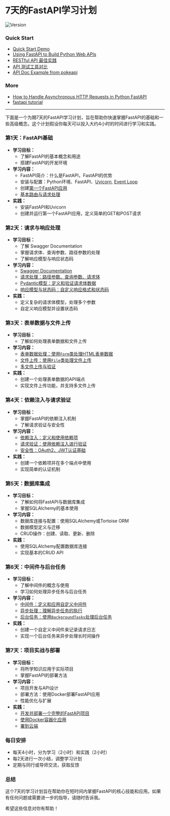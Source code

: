 # 7天的FastAPI学习计划
![Version](https://img.shields.io/badge/version-1.0.0-blue)

### Quick Start
- [Quick Start Demo](https://github.com/uwspstar/20-Day-Challenge-List/edit/main/FastAPI/Quick%20Start%20Demo.md)
- [Using FastAPI to Build Python Web APIs](https://realpython.com/fastapi-python-web-apis/)
- [RESTful API 最佳实践](https://github.com/uwspstar/20-Day-Challenge-List/blob/main/FastAPI/RESTful%20API%20%E6%9C%80%E4%BD%B3%E5%AE%9E%E8%B7%B5.md)
- [API 测试工具对比](https://github.com/uwspstar/20-Day-Challenge-List/blob/main/FastAPI/API%20%E6%B5%8B%E8%AF%95%E5%B7%A5%E5%85%B7%E5%AF%B9%E6%AF%94.md)
- [API Doc Example from pokeapi](https://pokeapi.co/docs/v2)

### More
- [How to Handle Asynchronous HTTP Requests in Python FastAPI](https://github.com/uwspstar/20-Day-Challenge-List/blob/main/FastAPI/How%20to%20Handle%20Asynchronous%20HTTP%20Requests%20in%20Python%20FastAPI.md)
- [fastapi tutorial](https://fastapi.tiangolo.com/tutorial/)

------
下面是一个为期7天的FastAPI学习计划，旨在帮助你快速掌握FastAPI的基础和一些高级概念。这个计划假设你每天可以投入大约4小时的时间进行学习和实践。

### 第1天：FastAPI基础
- **学习目标：**
  - 了解FastAPI的基本概念和用途
  - 搭建FastAPI的开发环境
- **学习内容：**
  - FastAPI简介：什么是FastAPI，FastAPI的优势
  - 安装与配置：Python环境、FastAPI、[Uvicorn](https://github.com/uwspstar/20-Day-Challenge-List/blob/main/FastAPI/Uvicorn%20in%20Python.md), [Event Loop](https://github.com/uwspstar/20-Day-Challenge-List/blob/main/FastAPI/Event%20Loop.md)
  - 创建[第一个FastAPI应用](https://github.com/uwspstar/20-Day-Challenge-List/edit/main/FastAPI/Quick%20Start%20Demo%2001%3A%20First%20FastAPI%20code.md)
  - [基本路由与请求处理](https://github.com/uwspstar/20-Day-Challenge-List/blob/main/FastAPI/Basic%20Routing%20and%20Request%20Handling.md)
- **实践：**
  - 安装FastAPI和Uvicorn
  - 创建并运行第一个FastAPI应用，定义简单的GET和POST请求

### 第2天：请求与响应处理
- **学习目标：**
  - 了解 Swagger Documentation
  - 掌握请求体、查询参数、路径参数的处理
  - 了解响应模型与响应状态码
- **学习内容：**
  - [Swagger Documentation](https://github.com/uwspstar/20-Day-Challenge-List/blob/main/FastAPI/FastAPI%20Swagger%20Documentation%20with%20Examples.md)
  - [请求处理：路径参数、查询参数、请求体](https://github.com/uwspstar/20-Day-Challenge-List/blob/main/FastAPI/Quick%20Start%20Demo%2002%3A%20FastAPI%20Request%20Handling%20Path%20Parameters%2C%20Query%20Parameters%2C%20and%20Request%20Body.md)
  - [Pydantic模型：定义和验证请求体数据](https://github.com/uwspstar/20-Day-Challenge-List/blob/main/FastAPI/Pydantic%20Models.md)
  - [响应模型与状态码：自定义响应格式和状态码](https://github.com/uwspstar/20-Day-Challenge-List/blob/main/FastAPI/Response%20Models%20and%20Status%20Codes.md)
- **实践：**
  - 定义复杂的请求体模型，处理多个参数
  - 自定义响应模型并设置状态码

### 第3天：表单数据与文件上传
- **学习目标：**
  - 了解如何处理表单数据和文件上传
- **学习内容：**
  - [表单数据处理：使用`Form`类处理HTML表单数据](https://github.com/uwspstar/20-Day-Challenge-List/blob/main/FastAPI/Handling%20Form%20Data%20in%20FastAPI.md)
  - [文件上传：使用`File`类处理文件上传](https://github.com/uwspstar/20-Day-Challenge-List/blob/main/FastAPI/Handling%20File%20Uploads%20in%20FastAPI.md)
  - [多文件上传与验证](https://github.com/uwspstar/20-Day-Challenge-List/blob/main/FastAPI/Handling%20Multiple%20File%20Uploads%20and%20Validation%20in%20FastAPI.md)
- **实践：**
  - 创建一个处理表单数据的API端点
  - 实现文件上传功能，并支持多文件上传

### 第4天：依赖注入与请求验证
- **学习目标：**
  - 掌握FastAPI的依赖注入机制
  - 了解请求验证与安全性
- **学习内容：**
  - [依赖注入：定义和使用依赖项](https://github.com/uwspstar/20-Day-Challenge-List/blob/main/FastAPI/Dependency%20Injection%20in%20FastAPI.md)
  - [请求验证：使用依赖注入进行验证](https://github.com/uwspstar/20-Day-Challenge-List/blob/main/FastAPI/Request%20Validation%20in%20FastAPI.md)
  - [安全性：OAuth2、JWT认证基础](https://github.com/uwspstar/20-Day-Challenge-List/blob/main/FastAPI/Security%20in%20FastAPI.md)
- **实践：**
  - 创建一个依赖项并在多个端点中使用
  - 实现简单的认证机制

### 第5天：数据库集成
- **学习目标：**
  - 了解如何将FastAPI与数据库集成
  - 掌握SQLAlchemy的基本使用
- **学习内容：**
  - 数据库连接与配置：使用SQLAlchemy或Tortoise ORM
  - 数据模型定义与迁移
  - CRUD操作：创建、读取、更新、删除
- **实践：**
  - 使用SQLAlchemy配置数据库连接
  - 实现基本的CRUD API

### 第6天：中间件与后台任务
- **学习目标：**
  - 了解中间件的概念与使用
  - 学习如何处理异步任务与后台任务
- **学习内容：**
  - [中间件：定义和应用自定义中间件](https://github.com/uwspstar/20-Day-Challenge-List/blob/main/FastAPI/Middleware%20in%20FastAPI.md)
  - [异步处理：理解异步任务的执行](https://github.com/uwspstar/20-Day-Challenge-List/blob/main/FastAPI/Asynchronous%20Processing%20in%20FastAPI.md)
  - [后台任务：使用`BackgroundTasks`处理后台任务](https://github.com/uwspstar/20-Day-Challenge-List/blob/main/FastAPI/Background%20Tasks%20in%20FastAPI.md)
- **实践：**
  - 创建一个自定义中间件来记录请求日志
  - 实现一个后台任务来异步处理长时间操作

### 第7天：项目实战与部署
- **学习目标：**
  - 将所学知识应用于实际项目
  - 掌握FastAPI的部署方法
- **学习内容：**
  - 项目开发与API设计
  - 部署方法：使用Docker部署FastAPI应用
  - 性能优化与扩展
- **实践：**
  - [开发并部署一个完整的FastAPI项目](https://github.com/uwspstar/20-Day-Challenge-List/blob/main/Docker/Quick%20Start%20Demo.md)
  - [使用Docker容器化应用](https://github.com/uwspstar/20-Day-Challenge-List/blob/main/Docker/README.md)
  - [署到云端]()

### 每日安排
- 每天4小时，分为学习（2小时）和实践（2小时）
- 每2天进行一次小结，调整学习计划
- 定期与同行或导师交流，获取反馈

### 总结
这个7天的学习计划旨在帮助你在短时间内掌握FastAPI的核心技能和应用。如果有任何问题或需要进一步的指导，请随时告诉我。

希望这些信息对你有帮助！
